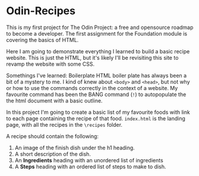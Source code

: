 # Odin-Recipes

This is my first project for The Odin Project: a free and opensource roadmap to become a developer. The first assignment for the Foundation module is covering the basics of HTML.

Here I am going to demonstrate everything I learned to build a basic recipe website. This is just the HTML, but it's likely I'll be revisiting this site to revamp the website with some CSS.

Somethings I've learned: Boilerplate
HTML boiler plate has always been a bit of a mystery to me. I kind of knew about `<body>` and `<head>`, but not why or how to use the commands correctly in the context of a website. My favourite command has been the BANG command (`!`) to autopopulate the the html document with a basic outline.

In this project I'm going to create a basic list of my favourite foods with link to each page containing the recipe of that food. `index.html` is the landing page, with all the recipes in the `\recipes` folder.

A recipe should contain the following:

1. An image of the finish dish under the h1 heading.
2. A short description of the dish.
3. An **Ingredients** heading with an unordered list of ingredients
4. A **Steps** heading with an ordered list of steps to make to dish.
